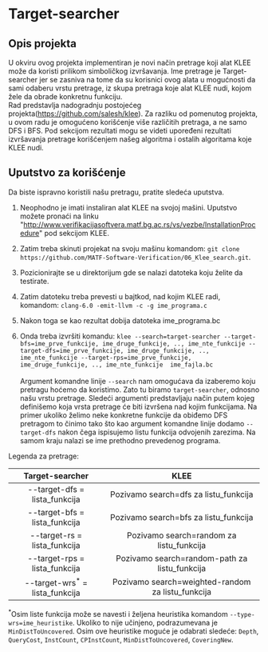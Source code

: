 # Target-searcher

## Opis projekta

U okviru ovog projekta implementiran je novi način pretrage koji alat KLEE može da koristi prilikom simboličkog izvršavanja.
Ime pretrage je Target-searcher jer se zasniva na tome da su korisnici ovog alata u mogućnosti da sami odaberu vrstu pretrage, iz skupa pretraga koje alat KLEE nudi, kojom žele da obrade konkretnu funkciju.<br/>Rad predstavlja nadogradnju postojećeg projekta(https://github.com/salesh/klee). Za razliku od pomenutog projekta, u ovom radu je omogućeno korišćenje više različitih pretraga, a ne samo DFS i BFS. Pod sekcijom rezultati mogu se videti upoređeni rezultati izvršavanja pretrage korišćenjem našeg algoritma i ostalih algoritama koje KLEE nudi.

## Uputstvo za korišćenje
Da biste ispravno koristili našu pretragu, pratite sledeća uputstva.
1) Neophodno je imati instaliran alat KLEE na svojoj mašini. Uputstvo možete pronaći na linku "http://www.verifikacijasoftvera.matf.bg.ac.rs/vs/vezbe/InstallationProcedure" pod sekcijom KLEE.

2) Zatim treba skinuti projekat na svoju mašinu komandom: ``git clone https://github.com/MATF-Software-Verification/06_Klee_search.git``.

3) Pozicionirajte se u direktorijum gde se nalazi datoteka koju želite da testirate.

4) Zatim datoteku treba prevesti u bajtkod, nad kojim KLEE radi, komandom: ``clang-6.0 -emit-llvm -c -g ime_programa.c``

5) Nakon toga se kao rezultat dobija datoteka ime_programa.bc

6) Onda treba izvršiti komandu: ``klee --search=target-searcher --target-bfs=ime_prve_funkcije, ime_druge_funkcije, .., ime_nte_funkcije --target-dfs=ime_prve_funkcije, ime_druge_funkcije, .., ime_nte_funkcije --target-rps=ime_prve_funkcije, ime_druge_funkcije, .., ime_nte_funkcije  ime_fajla.bc`` <br/>  
Argument komandne linije ``--search`` nam omogućava da izaberemo koju pretragu hoćemo da koristimo. Zato tu biramo ``target-searcher``, odnosno našu vrstu pretrage.
Sledeći argumenti predstavljaju način putem kojeg definišemo koja vrsta pretrage će biti izvršena nad kojim funkcijama. Na primer ukoliko želimo neke konkretne funkcije da obiđemo DFS pretragom to činimo tako što kao argument komandne linije dodamo ``--target-dfs`` nakon čega ispisujemo listu funkcija odvojenih zarezima. Na samom kraju nalazi se ime prethodno prevedenog programa.<br/>
<a/>
Legenda za pretrage: <br/>

| Target-searcher                                       | KLEE                                                 |
|:-----------------------------------------------------:|:----------------------------------------------------:|
| --target-dfs = lista_funkcija                         | Pozivamo search=dfs za listu_funkcija                |
| --target-bfs = lista_funkcija                         | Pozivamo search=bfs za listu_funkcija                |
| --target-rs = lista_funkcija                          | Pozivamo search=random za listu_funkcija             |
| --target-rps = lista_funkcija                         | Pozivamo search=random-path za listu_funkcija        |
| --target-wrs<sup>*</sup> = lista_funkcija             | Pozivamo search=weighted-random za listu_funkcija    |

<sup>*</sup>Osim liste funkcija može se navesti i željena heuristika komandom ``--type-wrs=ime_heuristike``. Ukoliko to nije učinjeno, podrazumevana je ``MinDistToUncovered``. Osim ove heuristike moguće je odabrati sledeće: ``Depth``, ``QueryCost``, ``InstCount``, ``CPInstCount``, ``MinDistToUncovered``, ``CoveringNew``.
